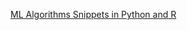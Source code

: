 [ML Algorithms Snippets  in Python and R](https://user-images.githubusercontent.com/66037927/170255783-b63dad95-95ce-4063-9c19-82045b2d3185.jpg)
